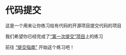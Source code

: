 # 代码提交

这是一个用来让你练习给有代码的开源项目提交代码的项目

我们希望你已经完成了[“第一次提交”项目](https://github.com/firstcontributions/first-contributions)上的练习

前往 [“提交指南”](CONTRIBUTING.cn.md) 开始这个练习吧！
